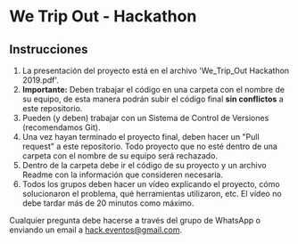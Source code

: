 # We Trip Out - Hackathon
## Instrucciones
1. La presentación del proyecto está en el archivo 'We_Trip_Out Hackathon 2019.pdf'.
1. **Importante:** Deben trabajar el código en una carpeta con el nombre de su equipo, de esta manera podrán subir el código final **sin conflictos** a este repositorio.
1. Pueden (y deben) trabajar con un Sistema de Control de Versiones (recomendamos Git).
1. Una vez hayan terminado el proyecto final, deben hacer un "Pull request" a este repositorio. Todo proyecto que no esté dentro de una carpeta con el nombre de su equipo será rechazado.
 1. Dentro de la carpeta debe ir el código de su proyecto y un archivo Readme con la información que consideren necesaria.
 1. Todos los grupos deben hacer un vídeo explicando el proyecto, cómo solucionaron el problema, qué herramientas utilizaron, etc. El vídeo no debe tardar más de 20 minutos como máximo.

 Cualquier pregunta debe hacerse a través del grupo de WhatsApp o enviando un email a hack.eventos@gmail.com.
